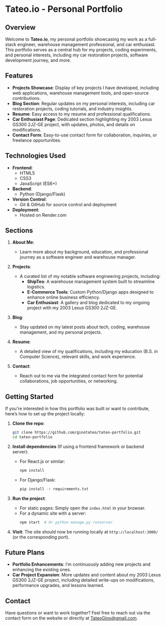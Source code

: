 # Tateo.io - Personal Portfolio

## Overview

Welcome to **Tateo.io**, my personal portfolio showcasing my work as a full-stack engineer, warehouse management professional, and car enthusiast. This portfolio serves as a central hub for my projects, coding experiments, and personal interests, including my car restoration projects, software development journey, and more.

## Features

- **Projects Showcase**: Display of key projects I have developed, including web applications, warehouse management tools, and open-source contributions.
- **Blog Section**: Regular updates on my personal interests, including car restoration projects, coding tutorials, and industry insights.
- **Resume**: Easy access to my resume and professional qualifications.
- **Car Enthusiast Page**: Dedicated section highlighting my 2003 Lexus GS300 2JZ-GE project, with updates, photos, and details on modifications.
- **Contact Form**: Easy-to-use contact form for collaboration, inquiries, or freelance opportunities.

## Technologies Used

- **Frontend**: 
  - HTML5
  - CSS3
  - JavaScript (ES6+)
- **Backend**: 
  - Python (Django/Flask)
- **Version Control**: 
  - Git & GitHub for source control and deployment
- **Deployment**: 
  - Hosted on Render.com

## Sections

1. **About Me**: 
   - Learn more about my background, education, and professional journey as a software engineer and warehouse manager.
   
2. **Projects**: 
   - A curated list of my notable software engineering projects, including:
     - **ShipTeo**: A warehouse management system built to streamline logistics.
     - **E-Commerce Tools**: Custom Python/Django apps designed to enhance online business efficiency.
     - **Car Enthusiast**: A gallery and blog dedicated to my ongoing project with my 2003 Lexus GS300 2JZ-GE.

3. **Blog**: 
   - Stay updated on my latest posts about tech, coding, warehouse management, and my personal projects.

4. **Resume**: 
   - A detailed view of my qualifications, including my education (B.S. in Computer Science), relevant skills, and work experience.

5. **Contact**: 
   - Reach out to me via the integrated contact form for potential collaborations, job opportunities, or networking.

## Getting Started

If you're interested in how this portfolio was built or want to contribute, here’s how to set up the project locally:

1. **Clone the repo**:
    ```bash
    git clone https://github.com/ginotateo/tateo-portfolio.git
    cd tateo-portfolio
    ```

2. **Install dependencies** (If using a frontend framework or backend server):
    - For React.js or similar:
      ```bash
      npm install
      ```
    - For Django/Flask:
      ```bash
      pip install -r requirements.txt
      ```

3. **Run the project**:
    - For static pages:
      Simply open the `index.html` in your browser.
    - For a dynamic site with a server:
      ```bash
      npm start  # Or python manage.py runserver
      ```

4. **Visit**: 
   The site should now be running locally at `http://localhost:3000/` (or the corresponding port).

## Future Plans

- **Portfolio Enhancements**: I’m continuously adding new projects and enhancing the existing ones.
- **Car Project Expansion**: More updates and content about my 2003 Lexus GS300 2JZ-GE project, including detailed write-ups on modifications, performance upgrades, and lessons learned.

## Contact

Have questions or want to work together? Feel free to reach out via the contact form on the website or directly at TateoGino@gmail.com.


